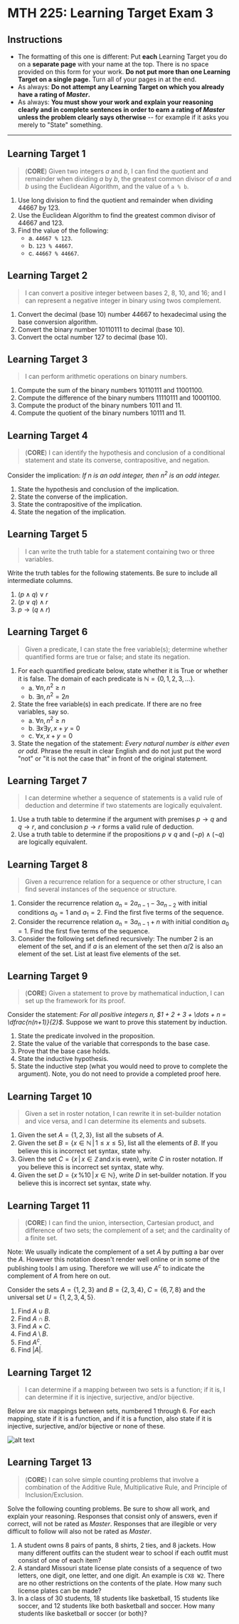 # MTH 225: Learning Target Exam 3

## Instructions

- The formatting of this one is different: Put **each** Learning Target you do on a **separate page** with your name at the top. There is no space provided on this form for your work. **Do not put more than one Learning Target on a single page.** Turn all of your pages in at the end. 
- As always: **Do not attempt any Learning Target on which you already have a rating of *Master*.** 
- As always: **You must show your work and explain your reasoning clearly and in complete sentences in order to earn a rating of *Master* unless the problem clearly says otherwise** -- for example if it asks you merely to "State" something. 

---

## Learning Target 1

>(**CORE**) Given two integers $a$ and $b$, I can find the quotient and remainder when dividing $a$ by $b$, the greatest common divisor of $a$ and $b$ using the Euclidean Algorithm, and the value of `a % b`.

1. Use long division to find the quotient and remainder when dividing 44667 by 123.
2. Use the Euclidean Algorithm to find the greatest common divisor of 44667 and 123.
3. Find the value of the following: 
   - a. `44667 % 123`.
   - b. `123 % 44667`.
   - c. `44667 % 44667`.



## Learning Target 2

>I can convert a positive integer between bases 2, 8, 10, and 16; and I can represent a negative integer in binary using twos complement.

1. Convert the decimal (base 10) number 44667 to hexadecimal using the base conversion algorithm. 
2. Convert the binary number 10110111 to decimal (base 10). 
3. Convert the octal number 127 to decimal (base 10).



## Learning Target 3

>I can perform arithmetic operations on binary numbers. 

1. Compute the sum of the binary numbers 10110111 and 11001100.
2. Compute the difference of the binary numbers 11110111 and 10001100.
3. Compute the product of the binary numbers 1011 and 11.
4. Compute the quotient of the binary numbers 10111 and 11.


## Learning Target 4

>(**CORE**) I can identify the hypothesis and conclusion of a conditional statement and state its converse, contrapositive, and negation.

Consider the implication: *If $n$ is an odd integer, then $n^2$ is an odd integer.*

1. State the hypothesis and conclusion of the implication.
2. State the converse of the implication.
3. State the contrapositive of the implication.
4. State the negation of the implication.


## Learning Target 5

>I can write the truth table for a statement containing two or three variables.

Write the truth tables for the following statements. Be sure to include all intermediate columns. 

1. $(p \land q) \lor r$
2. $(p \lor q) \land r$
3. $p \rightarrow (q \land r)$

## Learning Target 6

>Given a predicate, I can state the free variable(s); determine whether quantified forms are true or false; and state its negation.

1. For each quantified predicate below, state whether it is True or whether it is false. The domain of each predicate is $\mathbb{N} = \lbrace 0, 1, 2, 3, \dots \rbrace$. 
   - a. $\forall n, n^2 \geq n$
   - b. $\exists n, n^2 = 2n$
2. State the free variable(s) in each predicate. If there are no free variables, say so. 
   - a. $\forall n, n^2 \geq n$
   - b. $\exists x \exists y, x + y = 0$
   - c. $\forall x, x + y = 0$
3. State the negation of the statement: *Every natural number is either even or odd.* Phrase the result in clear English and do not just put the word "not" or "it is not the case that" in front of the original statement. 



## Learning Target 7

>I can determine whether a sequence of statements is a valid rule of deduction and determine if two statements are logically equivalent. 

1. Use a truth table to determine if the argument with premises $p \rightarrow q$ and $q \rightarrow r$, and conclusion $p \rightarrow r$ forms a valid rule of deduction.
2. Use a truth table to determine if the propositions $p \lor q$ and $(\neg p) \land (\neg q)$ are logically equivalent.

## Learning Target 8

>Given a recurrence relation for a sequence or other structure, I can find several instances of the sequence or structure.

1. Consider the recurrence relation $a_n = 2a_{n-1} - 3a_{n-2}$ with initial conditions $a_0 = 1$ and $a_1 = 2$. Find the first five terms of the sequence.
2. Consider the recurrence relation $a_n = 3a_{n-1} + n$ with initial condition $a_0 = 1$. Find the first five terms of the sequence.
3. Consider the following set defined recursively: The number $2$ is an element of the set, and if $a$ is an element of the set then $a/2$ is also an element of the set. List at least five elements of the set.


## Learning Target 9

>(**CORE**) Given a statement to prove by mathematical induction, I can set up the framework for its proof.

Consider the statement: *For all positive integers $n$, $1 + 2 + 3 + \dots + n = \dfrac{n(n+1)}{2}$.* Suppose we want to prove this statement by induction.

1. State the predicate involved in the proposition.
2. State the value of the variable that corresponds to the base case. 
3. Prove that the base case holds. 
4. State the inductive hypothesis. 
5. State the inductive step (what you would need to prove to complete the argument). Note, you do not need to provide a completed proof here. 

## Learning Target 10

>Given a set in roster notation, I can rewrite it in set-builder notation and vice versa, and I can determine its elements and subsets.

1. Given the set $A = \lbrace 1, 2, 3 \rbrace$, list all the subsets of $A$.
2. Given the set $B = \lbrace x \in \mathbb{N} \, | \, 1 \leq x \leq 5 \rbrace$, list all the elements of $B$. If you believe this is incorrect set syntax, state why.
3. Given the set $C = \lbrace x \, | \, x \in \mathbb{Z} \, \text{and} \, x \, \text{is even} \rbrace$, write $C$ in roster notation. If you believe this is incorrect set syntax, state why.
4. Given the set $D = \lbrace x \, \% 10 \, | \, x \in \mathbb{N} \rbrace$, write $D$ in set-builder notation. If you believe this is incorrect set syntax, state why.

## Learning Target 11

>(**CORE**) I can find the union, intersection, Cartesian product, and difference of two sets; the complement of a set; and the cardinality of a finite set.

Note: We usually indicate the complement of a set $A$ by putting a bar over the $A$. However this notation doesn't render well online or in some of the publishing tools I am using. Therefore we will use $A^c$ to indicate the complement of $A$ from here on out. 

Consider the sets $A = \lbrace 1, 2, 3 \rbrace$ and $B = \lbrace 2, 3, 4 \rbrace$, $C = \lbrace  6,7,8 \rbrace$ and the universal set $U = \lbrace 1, 2, 3, 4, 5 \rbrace$.

1. Find $A \cup B$.
2. Find $A \cap B$.
3. Find $A \times C$.
4. Find $A \setminus B$.
5. Find $A^c$.
6. Find $|A|$.

## Learning Target 12

>I can determine if a mapping between two sets is a function; if it is, I can determine if it is injective, surjective, and/or bijective.

Below are six mappings between sets, numbered 1 through 6. For each mapping, state if it is a function, and if it is a function, also state if it is injective, surjective, and/or bijective or none of these. 

![alt text](lt12-exam3.png)

## Learning Target 13

>(**CORE**) I can solve simple counting problems that involve a combination of the Additive Rule, Multiplicative Rule, and Principle of Inclusion/Exclusion.

Solve the following counting problems. Be sure to show all work, and explain your reasoning. Responses that consist only of answers, even if correct, will not be rated as *Master*. Responses that are illegible or very difficult to follow will also not be rated as *Master*. 


1. A student owns 8 pairs of pants, 8 shirts, 2 ties, and 8 jackets. How many different outfits can the student wear to school if each outfit must consist of one of each item?
2. A standard Missouri state license plate consists of a sequence of two letters, one digit, one letter, and one digit. An example is `CX8 W2`. There are no other restrictions on the contents of the plate. How many such license plates can be made?
3. In a class of 30 students, 18 students like basketball, 15 students like soccer, and 12 students like both basketball and soccer. How many students like basketball or soccer (or both)?